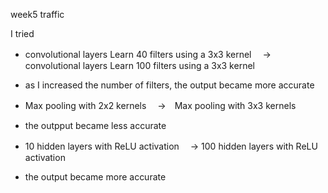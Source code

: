 week5 traffic

I tried
 - convolutional layers Learn 40 filters using a 3x3 kernel
   　→　convolutional layers Learn 100 filters using a 3x3 kernel
 - as I increased the number of filters, the output became more accurate
   
 - Max pooling with 2x2 kernels
   　→　Max pooling with 3x3 kernels
 - the outpput became less accurate
   
 - 10 hidden layers with ReLU activation
  　→ 100 hidden layers with ReLU activation
 - the output became more accurate
